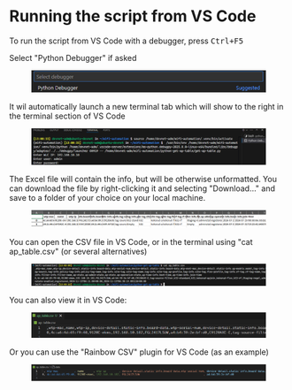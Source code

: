# Running the script from VS Code

To run the script from VS Code with a debugger, press <kbd>Ctrl+F5</kbd>

Select "Python Debugger" if asked

<figure><img src="../../.gitbook/assets/image (1) (1) (1) (1) (1) (1).png" alt=""><figcaption></figcaption></figure>

It wil automatically launch a new terminal tab which will show to the right in the terminal section of VS Code

<div data-full-width="true"><figure><img src="../../.gitbook/assets/image (2) (1) (1) (1) (1) (1).png" alt=""><figcaption></figcaption></figure></div>

The Excel file will contain the info, but will be otherwise unformatted. You can download the file by right-clicking it and selecting "Download…" and save to a folder of your choice on your local machine.

<div data-full-width="true"><figure><img src="../../.gitbook/assets/image (3) (1) (1) (1) (1).png" alt=""><figcaption></figcaption></figure></div>

You can open the CSV file in VS Code, or in the terminal using "cat ap\_table.csv" (or several alternatives)

<div data-full-width="true"><figure><img src="../../.gitbook/assets/image (4) (1) (1) (1).png" alt=""><figcaption></figcaption></figure></div>

You can also view it in VS Code:

<figure><img src="../../.gitbook/assets/image (5) (1) (1).png" alt=""><figcaption></figcaption></figure>

Or you can use the "Rainbow CSV" plugin for VS Code (as an example)

<div data-full-width="true"><figure><img src="../../.gitbook/assets/image (92).png" alt=""><figcaption></figcaption></figure></div>



